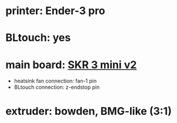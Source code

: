 # printer: Ender-3 pro
# BLtouch: yes
# main board: [SKR 3 mini v2](https://github.com/bigtreetech/BIGTREETECH-SKR-mini-E3/blob/master/hardware/BTT%20SKR%20MINI%20E3%20V2.0/Hardware/BTT%20SKR%20MINI%20E3%20V2.0-PIN.pdf)
  * heatsink fan connection: fan-1 pin
  * BLtouch connection: z-endstop pin
# extruder: bowden, BMG-like (3:1)
